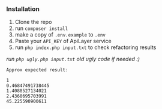 ### Installation
1. Clone the repo
2. run `composer install`
3. make a copy of `.env.example` to `.env`
4. Paste your `API_KEY` of ApiLayer service
5. run `php index.php input.txt` to check refactoring results

*run `php ugly.php input.txt` old ugly code if needed :)*

```text
Approx expected result:

1
0.46847491738445
1.4088527134021
2.4360695703991
45.225590900611
```
